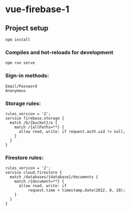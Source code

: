 # vue-firebase-1

## Project setup

```
npm install
```

### Compiles and hot-reloads for development

```
npm run serve
```

### Sign-in methods:

```
Email/Password
Anonymous
```

### Storage rules:

```
rules_version = '2';
service firebase.storage {
  match /b/{bucket}/o {
    match /{allPaths=**} {
      allow read, write: if request.auth.uid != null;
    }
  }
}
```

### Firestore rules:

```
rules_version = '2';
service cloud.firestore {
  match /databases/{database}/documents {
    match /{document=**} {
      allow read, write: if
          request.time < timestamp.date(2022, 8, 20);
    }
  }
}
```
